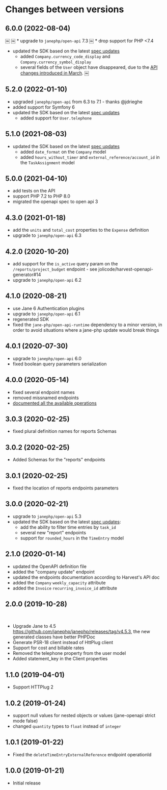 # Changes between versions

## 6.0.0 (2022-08-04)
￼
￼ * upgrade to `janephp/open-api` 7.3
￼ * drop support for PHP <7.4
  * updated the SDK based on the latest [spec updates](jolicode/harvest-openapi-generator#20)
    * added `Company.currency_code_display` and `Company.currency_symbol_display`
    * several fields of the `User` object have disappeared, due to the [API changes introduced in March](https://www.getharvest.com/blog/new-flexible-permissions#:~:text=The%20API%20has%20been%20updated%20to%20align%20with%20the%20new%20permissions%20features.).
￼
## 5.2.0 (2022-01-10)

 * upgraded `janephp/open-api` from 6.3 to 7.1 - thanks @jdrieghe
 * added support for Symfony 6
 * updated the SDK based on the latest [spec updates](jolicode/harvest-openapi-generator#19)
   * added support for `User.telephone`

## 5.1.0 (2021-08-03)

 * updated the SDK based on the latest [spec updates](jolicode/harvest-openapi-generator#18)
   * added `date_format` on the `Company` model
   * added `hours_without_timer` and `external_reference/account_id` in the `TaskAssignment` model

## 5.0.0 (2021-04-10)

 * add tests on the API
 * support PHP 7.2 to PHP 8.0
 * migrated the openapi spec to open api 3

## 4.3.0 (2021-01-18)

 * add the `units` and `total_cost` properties to the `Expense` definition
 * upgrade to `janephp/open-api` 6.3

## 4.2.0 (2020-10-20)

 * add support for the `is_active` query param on the `/reports/project_budget` endpoint - see jolicode/harvest-openapi-generator#14
 * upgrade to `janephp/open-api` 6.2

## 4.1.0 (2020-08-21)

 * use Jane 6 Authentication plugins
 * upgrade to `janephp/open-api` 6.1
 * regenerated SDK
 * fixed the `jane-php/open-api-runtime` dependency to a minor version, in order to avoid situations where a jane-php update would break things

## 4.0.1 (2020-07-30)

 * upgrade to `janephp/open-api` 6.0
 * fixed boolean query parameters serialization

## 4.0.0 (2020-05-14)

 * fixed several endpoint names
 * removed missnamed endpoints
 * [documented all the available operations](doc/index.md)

## 3.0.3 (2020-02-25)

 * fixed plural definition names for reports Schemas

## 3.0.2 (2020-02-25)

 * Added Schemas for the "reports" endpoints

## 3.0.1 (2020-02-25)

 * fixed the location of reports endpoints parameters

## 3.0.0 (2020-02-21)

 * upgrade to `janephp/open-api` 5.3
 * updated the SDK based on the latest [spec updates](https://github.com/jolicode/harvest-openapi-generator/pull/9):
   * add the ability to filter time entries by `task_id`
   * several new "report" endpoints
   * support for `rounded_hours` in the `TimeEntry` model

## 2.1.0 (2020-01-14)

 * updated the OpenAPI definition file
 * added the "company update" endpoint
 * updated the endpoints documentation according to Harvest's API doc
 * added the `Company` `weekly_capacity` attribute
 * added the `Invoice` `recurring_invoice_id` attribute

## 2.0.0 (2019-10-28)
​
* Upgrade Jane to 4.5 https://github.com/janephp/janephp/releases/tag/v4.5.3, the new generated classes have better PHPDoc​
* Generate PSR-18 client instead of HttPlug client
* Support for cost and billable rates
* Removed the telephone property from the user model
* Added statement_key in the Client properties

## 1.1.0 (2019-04-01)

* Support HTTPlug 2

## 1.0.2 (2019-01-24)

* support null values for nested objects or values (jane-openapi strict mode false)
* changed `quantity` types to `float` instead of `integer`

## 1.0.1 (2019-01-22)

* Fixed the `deleteTimeEntryExternalReference` endpoint operationId

## 1.0.0 (2019-01-21)

* Initial release
